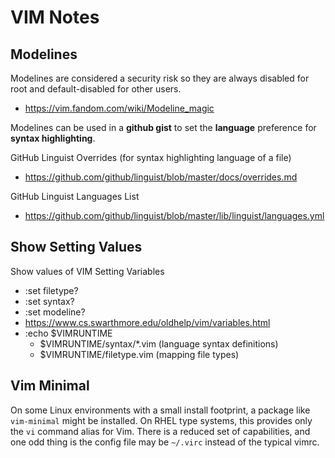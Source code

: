 # VIM Notes

## Modelines

Modelines are considered a security risk so they are always disabled for root and default-disabled for other users.
* https://vim.fandom.com/wiki/Modeline_magic

Modelines can be used in a **github gist** to set the **language** preference for **syntax highlighting**.

GitHub Linguist Overrides (for syntax highlighting language of a file)
* https://github.com/github/linguist/blob/master/docs/overrides.md

GitHub Linguist Languages List
* https://github.com/github/linguist/blob/master/lib/linguist/languages.yml

## Show Setting Values

Show values of VIM Setting Variables
* :set filetype?
* :set syntax?
* :set modeline?
* https://www.cs.swarthmore.edu/oldhelp/vim/variables.html
* :echo $VIMRUNTIME
  * $VIMRUNTIME/syntax/*.vim (language syntax definitions)
  * $VIMRUNTIME/filetype.vim (mapping file types)

## Vim Minimal

On some Linux environments with a small install footprint, a package like `vim-minimal` might be installed. 
On RHEL type systems, this provides only the `vi` command alias for Vim.
There is a reduced set of capabilities, and one odd thing is the config file may be `~/.virc` instead of the typical vimrc.
